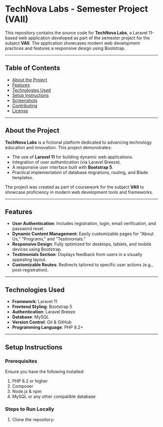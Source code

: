 # **TechNova Labs - Semester Project (VAII)**

This repository contains the source code for **TechNova Labs**, a Laravel 11-based web application developed as part of the semester project for the subject **VAII**. The application showcases modern web development practices and features a responsive design using Bootstrap.

---

## **Table of Contents**
- [About the Project](#about-the-project)
- [Features](#features)
- [Technologies Used](#technologies-used)
- [Setup Instructions](#setup-instructions)
- [Screenshots](#screenshots)
- [Contributing](#contributing)
- [License](#license)

---

## **About the Project**

**TechNova Labs** is a fictional platform dedicated to advancing technology education and innovation. This project demonstrates:
- The use of **Laravel 11** for building dynamic web applications.
- Integration of user authentication (via Laravel Breeze).
- A responsive user interface built with **Bootstrap 5**.
- Practical implementation of database migrations, routing, and Blade templates.

The project was created as part of coursework for the subject **VAII** to showcase proficiency in modern web development tools and frameworks.

---

## **Features**

- **User Authentication**: Includes registration, login, email verification, and password reset.
- **Dynamic Content Management**: Easily customizable pages for "About Us," "Programs," and "Testimonials."
- **Responsive Design**: Fully optimized for desktops, tablets, and mobile devices using Bootstrap.
- **Testimonials Section**: Displays feedback from users in a visually appealing layout.
- **Customizable Routes**: Redirects tailored to specific user actions (e.g., post-registration).

---

## **Technologies Used**

- **Framework**: Laravel 11
- **Frontend Styling**: Bootstrap 5
- **Authentication**: Laravel Breeze
- **Database**: MySQL
- **Version Control**: Git & GitHub
- **Programming Language**: PHP 8.2+

---

## **Setup Instructions**

### Prerequisites

Ensure you have the following installed:
1. PHP 8.2 or higher
2. Composer
3. Node.js & npm
4. MySQL or any other compatible database

### Steps to Run Locally

1. Clone the repository:
